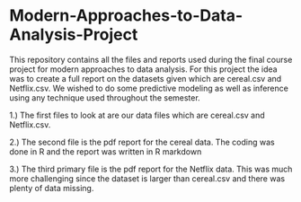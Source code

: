 # Modern-Approaches-to-Data-Analysis-Project
This repository contains all the files and reports used during the final course project for modern approaches to data analysis. For this project the idea was to create a full report on the datasets given which are cereal.csv and Netflix.csv. We wished to do some predictive modeling as well as inference using any technique used throughout the semester.

1.) The first files to look at are our data files which are cereal.csv and Netflix.csv.

2.) The second file is the pdf report for the cereal data. The coding was done in R and the report was written in R markdown

3.) The third primary file is the pdf report for the Netflix data. This was much more challenging since the dataset is larger than       cereal.csv and there was plenty of data missing.
